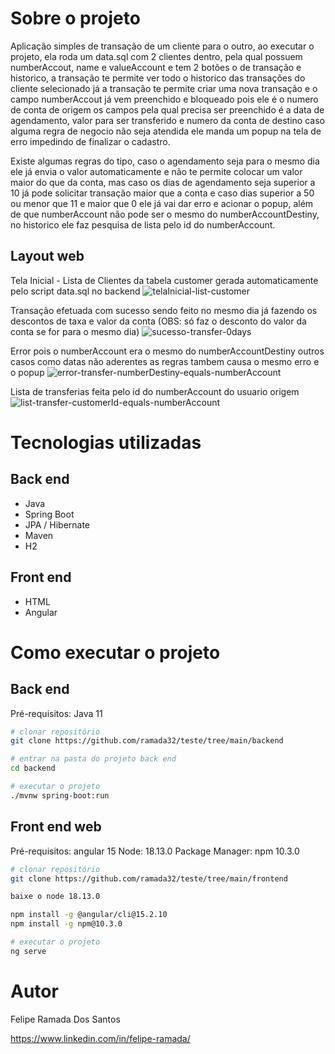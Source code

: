 # Sobre o projeto

Aplicação simples de transação de um cliente para o outro, ao executar o projeto, ela roda um data.sql com 2 clientes dentro, pela qual possuem numberAccout, name e valueAccount e tem 2 botões o de transação e historico,
a transação te permite ver todo o historico das transações do cliente selecionado já a transação te permite criar uma nova transação e o campo numberAccout já vem preenchido e bloqueado pois ele é o numero de conta de origem
os campos pela qual precisa ser preenchido é a data de agendamento, valor para ser transferido e numero da conta de destino caso alguma regra de negocio não seja atendida ele manda um popup na tela de erro impedindo de finalizar
o cadastro.

Existe algumas regras do tipo, caso o agendamento seja para o mesmo dia ele já envia o valor automaticamente e não te permite colocar um valor maior do que da conta, mas caso os dias de agendamento seja superior a 10 já pode 
solicitar transação maior que a conta e caso dias superior a 50 ou menor que 11 e maior que 0 ele já vai dar erro e acionar o popup, além de que numberAccount não pode ser o mesmo do numberAccountDestiny, no historico ele faz
pesquisa de lista pelo id do numberAccount.

## Layout web
Tela Inicial - Lista de Clientes da tabela customer gerada automaticamente pelo script data.sql no backend
![telaInicial-list-customer](https://github.com/ramada32/teste/assets/37840920/a642aff7-d3ae-4bf7-ba29-26790cc658df)

Transação efetuada com sucesso sendo feito no mesmo dia já fazendo os descontos de taxa e valor da conta (OBS: só faz o desconto do valor da conta se for para o mesmo dia)
![sucesso-transfer-0days](https://github.com/ramada32/teste/assets/37840920/511dcc66-e645-4078-9540-431828e335c2)

Error pois o numberAccount era o mesmo do numberAccountDestiny outros casos como datas não aderentes as regras tambem causa o mesmo erro e o popup
![error-transfer-numberDestiny-equals-numberAccount](https://github.com/ramada32/teste/assets/37840920/51dd3307-20d6-4e59-97f0-121fb614b0b5)

Lista de transferias feita pelo id do numberAccount do usuario origem
![list-transfer-customerId-equals-numberAccount](https://github.com/ramada32/teste/assets/37840920/6c46cd68-4ad6-4e27-b8de-97dd5c3a7e25)


# Tecnologias utilizadas
## Back end
- Java
- Spring Boot
- JPA / Hibernate
- Maven
- H2
  
## Front end
- HTML
- Angular

# Como executar o projeto

## Back end
Pré-requisitos: Java 11

```bash
# clonar repositório
git clone https://github.com/ramada32/teste/tree/main/backend

# entrar na pasta do projeto back end
cd backend

# executar o projeto
./mvnw spring-boot:run
```

## Front end web
Pré-requisitos: angular 15 
Node: 18.13.0
Package Manager: npm 10.3.0

```bash
# clonar repositório
git clone https://github.com/ramada32/teste/tree/main/frontend

baixe o node 18.13.0

npm install -g @angular/cli@15.2.10
npm install -g npm@10.3.0

# executar o projeto
ng serve

```

# Autor

Felipe Ramada Dos Santos 

https://www.linkedin.com/in/felipe-ramada/
